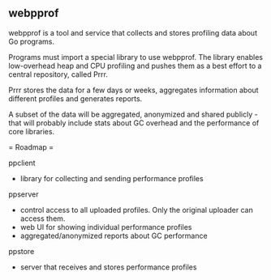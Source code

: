 webpprof
--------
webpprof is a tool and service that collects and stores profiling data about
Go programs.

Programs must import a special library to use webpprof. The library enables
low-overhead heap and CPU profiling and pushes them as a best effort to a
central repository, called Prrr.

Prrr stores the data for a few days or weeks, aggregates information about
different profiles and generates reports.

A subset of the data will be aggregated, anonymized and shared publicly - that
will probably include stats about GC overhead and the performance of core
libraries.

= Roadmap =

ppclient
  * library for collecting and sending performance profiles

ppserver
  * control access to all uploaded profiles. Only the original uploader can access them.
  * web UI for showing individual performance profiles
  * aggregated/anonymized reports about GC performance 

ppstore  
  * server that receives and stores performance profiles
